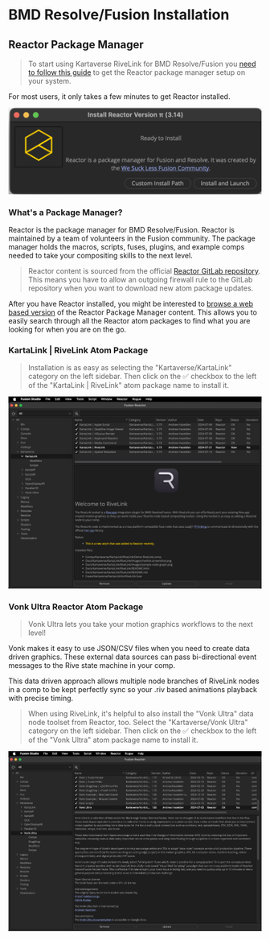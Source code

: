 # BMD Resolve/Fusion Installation

## Reactor Package Manager

> To start using Kartaverse RiveLink for BMD Resolve/Fusion you [need to follow this guide](https://kartaverse.github.io/Reactor-Docs/#/reactor) to get the Reactor package manager setup on your system. 

For most users, it only takes a few minutes to get Reactor installed.

![Install Reactor](Images/reactor-installer.png)

### What's a Package Manager?

Reactor is the package manager for BMD Resolve/Fusion. Reactor is maintained by a team of volunteers in the Fusion community. The package manager holds the macros, scripts, fuses, plugins, and example comps needed to take your compositing skills to the next level.

> Reactor content is sourced from the official [Reactor GitLab repository](https://gitlab.com/WeSuckLess/Reactor). This means you have to allow an outgoing firewall rule to the GitLab repository when you want to download new atom package updates. 

After you have Reactor installed, you might be interested to [browse a web based version](https://kartaverse.github.io/Reactor-Docs/) of the Reactor Package Manager content. This allows you to easily search through all the Reactor atom packages to find what you are looking for when you are on the go.

### KartaLink | RiveLink Atom Package

> Installation is as easy as selecting the "Kartaverse/KartaLink" category on the left sidebar. Then click on the ✅ checkbox to the left of the "KartaLink | RiveLink" atom package name to install it.

![RiveLink in Reactor](Images/rivelink-reactor.png)

### Vonk Ultra Reactor Atom Package

> Vonk Ultra lets you take your motion graphics workflows to the next level!

Vonk makes it easy to use JSON/CSV files when you need to create data driven graphics.  These external data sources can pass bi-directional event messages to the Rive state machine in your comp. 

This data driven approach allows multiple node branches of RiveLink nodes in a comp to be kept perfectly sync so your .riv based animations playback with precise timing.

> When using RiveLink, it's helpful to also install the "Vonk Ultra" data node toolset from Reactor, too. Select the "Kartaverse/Vonk Ultra" category on the left sidebar. Then click on the ✅ checkbox to the left of the "Vonk Ultra" atom package name to install it.

![Vonk Ultra in Reactor](Images/vonk-reactor.png)
